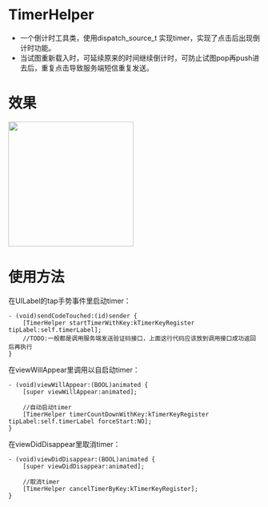 # TimerHelper

* 一个倒计时工具类，使用dispatch_source_t 实现timer，实现了点击后出现倒计时功能。
* 当试图重新载入时，可延续原来的时间继续倒计时，可防止试图pop再push进去后，重复点击导致服务端短信重复发送。

# 效果

<img src="http://images.cnblogs.com/cnblogs_com/manji/735216/o_screenshot.gif" width="250"/>

# 使用方法

在UILabel的tap手势事件里启动timer：
```objc
- (void)sendCodeTouched:(id)sender {
    [TimerHelper startTimerWithKey:kTimerKeyRegister tipLabel:self.timerLabel];
    //TODO:一般都是调用服务端发送验证码接口，上面这行代码应该放到调用接口成功返回后再执行
}
```
在viewWillAppear里调用以自启动timer：
```objc
- (void)viewWillAppear:(BOOL)animated {
    [super viewWillAppear:animated];
    
    //自动启动timer
    [TimerHelper timerCountDownWithKey:kTimerKeyRegister tipLabel:self.timerLabel forceStart:NO];
}
```
在viewDidDisappear里取消timer：
```objc
- (void)viewDidDisappear:(BOOL)animated {
    [super viewDidDisappear:animated];
    
    //取消timer
    [TimerHelper cancelTimerByKey:kTimerKeyRegister];
}
```
